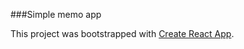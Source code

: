 ###Simple memo app

This project was bootstrapped with [Create React App](https://github.com/facebook/create-react-app).

